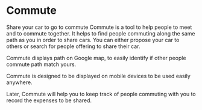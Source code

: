 Commute
=======

Share your car to go to commute
Commute is a tool to help people to meet and to commute together. It helps to find people commuting along the same path as you in order to share cars. You can either propose your car to others or search for people offering to share their car.
 
Commute displays path on Google map, to easily identify if other people commute path match yours.
 
Commute is designed to be displayed on mobile devices to be used easily anywhere.
 
Later, Commute will help you to keep track of people commuting with you to record the expenses to be shared.
